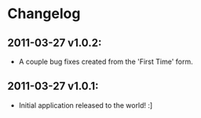 Changelog
=========

2011-03-27 v1.0.2:
------------------
- A couple bug fixes created from the 'First Time' form.

2011-03-27 v1.0.1:
------------------
- Initial application released to the world! :]